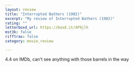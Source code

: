 ```yaml
---
layout: review
title: "Interrupted Bathers (1902)"
excerpt: "My review of Interrupted Bathers (1902)"
rating: ""
letterboxd_url: https://boxd.it/4P9jlh
mst3k: false
rifftrax: false
category: movie_review

---
```


4.4 on IMDb, can't see anything with those barrels in the way